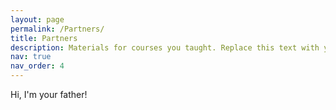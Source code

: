 ```yaml
---
layout: page
permalink: /Partners/
title: Partners
description: Materials for courses you taught. Replace this text with your description.
nav: true
nav_order: 4
---
```


Hi, I'm your father! 
